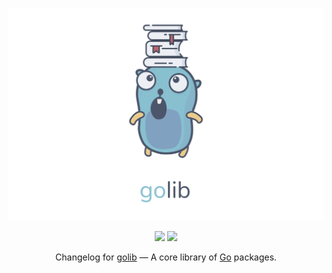 <p align="center"><img src="https://raw.githubusercontent.com/svengreb/golib/main/assets/images/repository-hero.svg?sanitize=true"/></p>

<p align="center"><a href="https://github.com/svengreb/golib/releases/latest" target="_blank"><img src="https://img.shields.io/github/release/svengreb/golib.svg?style=flat-square&label=Release&logo=github&logoColor=eceff4&colorA=4c566a&colorB=88c0d0"/></a> <a href="https://pkg.go.dev/github.com/svengreb/golib" target="_blank"><img src="https://img.shields.io/github/release/svengreb/golib.svg?style=flat-square&label=GoDoc&logo=go&logoColor=eceff4&colorA=4c566a&colorB=88c0d0"/></a></p>

<p align="center">Changelog for <a href="https://github.com/svengreb/golib" target="_blank">golib</a> — A core library of <a href="https://go.dev" target="_blank">Go</a> packages.</p>

<!--
+------------------+
+ Formatting Notes +
+------------------+

The `<summary />` tag must be separated with a blank line from the actual item content paragraph,
otherwise Markdown elements are not parsed and rendered!

+------------------+
+ Symbol Reference +
+------------------+
↠ (U+21A0): Start of a log section description
— (U+2014): Separator between a log section title and the metadata
⇄ (U+21C4): Separator between a issue ID and pull request ID in a log metadata
⊶ (U+22B6): Icon prefix for the short commit SHA checksum in a log metadata
⇅ (U+21C5): Icon prefix for the link of the Git commit history comparison on GitHub
-->

<!--lint disable final-definition-->

<!-- Base Links -->

